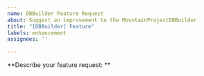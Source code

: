 ```yaml
---
name: DBBuilder Feature Request
about: Suggest an improvement to the MountainProjectDBBuilder
title: "[DBBuilder] Feature"
labels: enhancement
assignees: ''

---
```


**Describe your feature request: **
